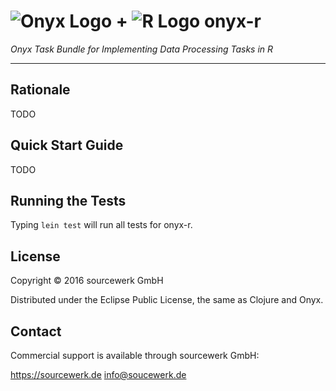 # ![Onyx Logo](https://i.imgur.com/zdlOSZD.png?1) + ![R Logo](https://www.r-project.org/Rlogo.png) onyx-r

*Onyx Task Bundle for Implementing Data Processing Tasks in R*

---


## Rationale

TODO


## Quick Start Guide

TODO


## Running the Tests

Typing `lein test` will run all tests for onyx-r.


## License

Copyright © 2016 sourcewerk GmbH

Distributed under the Eclipse Public License, the same as Clojure and Onyx.


## Contact

Commercial support is available through sourcewerk GmbH:

https://sourcewerk.de
info@soucewerk.de

